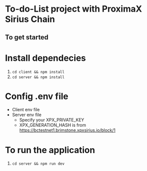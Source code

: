 # To-do-List project with ProximaX Sirius Chain

## To get started

# Install dependecies

1. `cd client && npm install`
2. `cd server && npm install`

# Config .env file

- Client env file
- Server env file
  - Specify your XPX_PRIVATE_KEY
  - XPX_GENERATION_HASH is from https://bctestnet1.brimstone.xpxsirius.io/block/1

# To run the application

1. `cd server && npm run dev`

